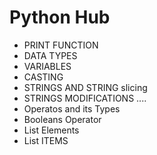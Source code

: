 # Python Hub
- PRINT FUNCTION 
- DATA TYPES
- VARIABLES
- CASTING
- STRINGS AND STRING slicing
- STRINGS MODIFICATIONS ....
- Operatos and its Types
- Booleans Operator
- List Elements
- List ITEMS
